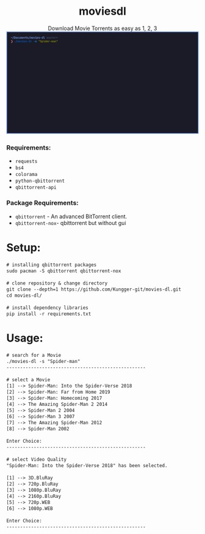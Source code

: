 <h1 align="center"> moviesdl </h1>
<p align="center">Download Movie Torrents as easy as 1, 2, 3
<img src="img/movies-dl.gif" />
</p>


### Requirements:
- `requests`
- `bs4`
- `colorama`
- `python-qbittorrent`
- `qbittorrent-api`

### Package Requirements:
- `qbittorrent` - An advanced BitTorrent client.
- `qbittorrent-nox`- qbittorrent but without gui

# Setup:
```
# installing qbittorrent packages
sudo pacman -S qbittorrent qbittorrent-nox

# clone repository & change directory
git clone --depth=1 https://github.com/Kungger-git/movies-dl.git
cd movies-dl/

# install dependency libraries
pip install -r requirements.txt
```

# Usage:
```
# search for a Movie
./movies-dl -s "Spider-man"
---------------------------------------------------

# select a Movie
[1] --> Spider-Man: Into the Spider-Verse 2018
[2] --> Spider-Man: Far from Home 2019
[3] --> Spider-Man: Homecoming 2017
[4] --> The Amazing Spider-Man 2 2014
[5] --> Spider-Man 2 2004
[6] --> Spider-Man 3 2007
[7] --> The Amazing Spider-Man 2012
[8] --> Spider-Man 2002

Enter Choice:
---------------------------------------------------

# select Video Quality
"Spider-Man: Into the Spider-Verse 2018" has been selected.

[1] --> 3D.BluRay
[2] --> 720p.BluRay
[3] --> 1080p.BluRay
[4] --> 2160p.BluRay
[5] --> 720p.WEB
[6] --> 1080p.WEB

Enter Choice:
---------------------------------------------------
```
